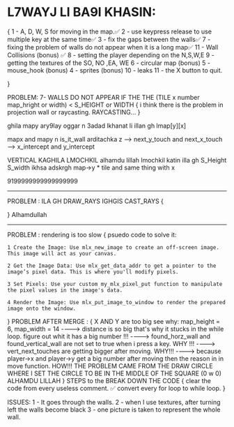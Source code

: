 # L7WAYJ LI BA9I KHASIN:
{
    1 - A, D, W, S for moving in the map.✅
    2 - use keypress release to use multiple key at the same time✅
    3 - fix the gaps between the walls✅
    7 - fixing the problem of walls do not appear when it is a long map✅
    11 - Wall Collisions (bonus) ✅
    8 - setting the player depending on the N,S,W,E
    9 - getting the textures of the SO, NO ,EA, WE
    6 - circular map (bonus)
    5 - mouse_hook (bonus)
    4 - sprites (bonus)
    10 - leaks
    11 - the X button to quit.


}


PROBLEM: 7- WALLS DO NOT APPEAR IF THE THE (TILE x number map_hright or width) < S_HEIGHT or WIDTH
{
    i think there is the problem in projection wall or raycasting.
    RAYCASTING...
}







ghila mapy ary9lay oggar n 3adad lkhanat li illan gh lmap[y][x]

mapx and mapy n is_it_wall arditachka z --> next_y_touch and next_x_touch --> x_intercept and y_intercept

VERTICAL KAGHILA LMOCHKIL
alhamdu lillah lmochkil katin illa gh S_Height S_width ikhsa adskrgh map->y * tile and same thing with x


9199999999999999999
_________________________________________________________________________________________________________
PROBLEM : ILA GH DRAW_RAYS  IGHGIS CAST_RAYS
{
    
} 
Alhamdullah
______________________________________________________________________
PROBLEM : rendering is too slow 
{
    psuedo code to solve it:

    1 Create the Image: Use mlx_new_image to create an off-screen image. This image will act as your canvas.

    2 Get the Image Data: Use mlx_get_data_addr to get a pointer to the image’s pixel data. This is where you'll modify pixels.

    3 Set Pixels: Use your custom my_mlx_pixel_put function to manipulate the pixel values in the image's data.

    4 Render the Image: Use mlx_put_image_to_window to render the prepared image onto the window.
}
PROBLEM AFTER MERGE : 
{
    X AND Y are too big see why:
    map_height = 6, map_width = 14
    ----> distance is so big that's why it stucks in the while loop. figure out whit it has a big number !!!
    ----> found_horz_wall and found_vertical_wall are not set to true when i press a key. WHY !!!
    ----> vert_next_touches are getting bigger after moving. WHY!!!
    ----> because player->x and player->y get a big number after moving then the reason in in move function. HOW!!!
    THE PROBLEM CAME FROM THE DRAW CIRCLE WHERE I SET THE CIRCLE TO BE IN THE MIDDLE OF THE SQUARE (0 w 0)
    ALHAMDU LILLAH
}
STEPS to the BREAK DOWN THE CODE
{
    clear the code from every useless comment. ✅
    convert every for loop to while loop.
}

ISSUES:
1 - It goes through the walls.
2 - when I use textures, after turning left the walls become black
3 - one picture is taken to represent the whole wall. 